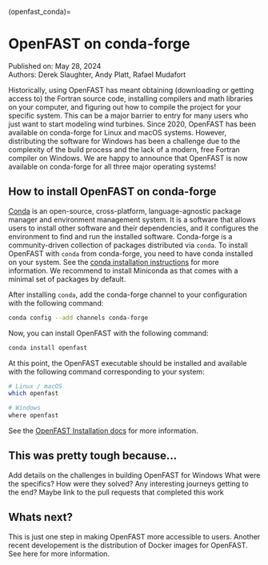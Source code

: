(openfast_conda)=
# OpenFAST on conda-forge

Published on: May 28, 2024\
Authors: Derek Slaughter, Andy Platt, Rafael Mudafort

Historically, using OpenFAST has meant obtaining (downloading or getting access to) the Fortran
source code, installing compilers and math libraries on your computer, and figuring out how to
compile the project for your specific system.
This can be a major barrier to entry for many users who just want to start modeling
wind turbines.
Since 2020, OpenFAST has been available on conda-forge for Linux and macOS systems.
However, distributing the software for Windows has been a challenge due to the
complexity of the build process and the lack of a modern, free Fortran compiler on Windows.
We are happy to announce that OpenFAST is now available on conda-forge for all three major
operating systems!

## How to install OpenFAST on conda-forge

[Conda](https://docs.conda.io/en/latest/) is an open-source, cross-platform,
language-agnostic package manager and environment management system.
It is a software that allows users to install other software and their dependencies, and
it configures the environment to find and run the installed software.
Conda-forge is a community-driven collection of packages distributed via `conda`.
To install OpenFAST with `conda` from conda-forge, you need to have conda installed on your system.
See the [conda installation instructions](https://docs.conda.io/projects/conda/en/latest/user-guide/install/index.html)
for more information.
We recommend to install Miniconda as that comes with a minimal set of packages by default.

After installing `conda`, add the conda-forge channel to your configuration with the following command:

```bash
conda config --add channels conda-forge
```

Now, you can install OpenFAST with the following command:

```bash
conda install openfast
```

At this point, the OpenFAST executable should be installed and available with the following
command corresponding to your system:

```bash
# Linux / macOS
which openfast

# Windows
where openfast
```

See the [OpenFAST Installation docs](https://openfast.readthedocs.io/en/main/source/install/index.html#conda-installation)
for more information.

## This was pretty tough because...

Add details on the challenges in building OpenFAST for Windows
What were the specifics?
How were they solved?
Any interesting journeys getting to the end?
Maybe link to the pull requests that completed this work

## Whats next?

This is just one step in making OpenFAST more accessible to users.
Another recent developement is the distribution of Docker images for OpenFAST.
See here for more information.
